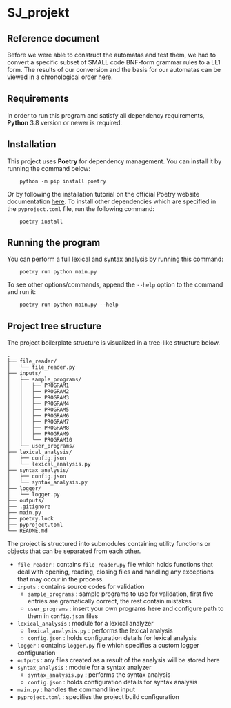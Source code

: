 # SJ_projekt

## Reference document

Before we were able to construct the automatas and test them, we had to convert a specific subset of SMALL code BNF-form grammar rules to a LL1 form. The results of our conversion and the basis for our automatas can be viewed in a chronological order [here](https://docs.google.com/document/d/1wxjJOHf2RQpkMxK3qBfFl3yAnMiYRUSFHijHMCOACQ4/edit?usp=sharing).

## Requirements

In order to run this program and satisfy all dependency requirements, **Python** 3.8 version or newer is required.

## Installation

This project uses **Poetry** for dependency management. You can install it by running the command below:

```console
    python -m pip install poetry
```

Or by following the installation tutorial on the official Poetry website documentation [here](https://python-poetry.org/docs/).
To install other dependencies which are specified in the `pyproject.toml` file, run the following command:

```console
    poetry install
```

## Running the program

You can perform a full lexical and syntax analysis by running this command:

```console
    poetry run python main.py
```

To see other options/commands, append the `--help` option to the command and run it:

```console
    poetry run python main.py --help
```

## Project tree structure

The project boilerplate structure is visualized in a tree-like structure below.

```
.
├── file_reader/
│   └── file_reader.py
├── inputs/
│   ├── sample_programs/
│   │   ├── PROGRAM1
│   │   ├── PROGRAM2
│   │   ├── PROGRAM3
│   │   ├── PROGRAM4
│   │   ├── PROGRAM5
│   │   ├── PROGRAM6
│   │   ├── PROGRAM7
│   │   ├── PROGRAM8
│   │   ├── PROGRAM9
│   │   └── PROGRAM10
│   └── user_programs/
├── lexical_analysis/
│   ├── config.json
│   └── lexical_analysis.py
├── syntax_analysis/
│   ├── config.json
│   └── syntax_analysis.py
├── logger/
│   └── logger.py
├── outputs/
├── .gitignore
├── main.py
├── poetry.lock
├── pyproject.toml
└── README.md
```

The project is structured into submodules containing utility functions or objects that can be separated from each other.

- `file_reader` : contains `file_reader.py` file which holds functions that deal with opening, reading, closing files and handling any exceptions that may occur in the process.
- `inputs` : contains source codes for validation
    - `sample_programs` : sample programs to use for validation, first five entries are gramatically correct, the rest contain mistakes
    - `user_programs` : insert your own programs here and configure path to them in `config.json` files
- `lexical_analysis` : module for a lexical analyzer
    - `lexical_analysis.py` : performs the lexical analysis
    - `config.json` : holds configuration details for lexical analysis
- `logger` : contains `logger.py` file which specifies a custom logger configuration
- `outputs` : any files created as a result of the analysis will be stored here
- `syntax_analysis` : module for a syntax analyzer
    - `syntax_analysis.py` : performs the syntax analysis
    - `config.json` : holds configuration details for syntax analysis
- `main.py` : handles the command line input
- `pyproject.toml` : specifies the project build configuration